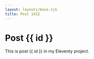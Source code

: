 ```yaml
---
layout: layouts/base.njk
title: Post 1432
---
```


# Post {{ id }}

This is post {{ id }} in my Eleventy project.
